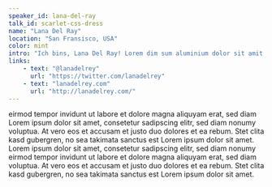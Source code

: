 ```yaml
---
speaker_id: lana-del-ray
talk_id: scarlet-css-dress
name: "Lana Del Ray"
location: "San Fransisco, USA"
color: mint
intro: "Ich bins, Lana Del Ray! Lorem dim sum aluminium dolor sit amit git commit it's lit"
links:
    - text: "@lanadelrey"
      url: "https://twitter.com/lanadelrey"
    - text: "lanadelrey.com"
      url: "http://lanadelrey.com/"
---
```


eirmod tempor invidunt ut labore et dolore magna aliquyam erat, sed diam
Lorem ipsum dolor sit amet, consetetur sadipscing elitr, sed diam nonumy
voluptua. At vero eos et accusam et justo duo dolores et ea rebum. Stet
clita kasd gubergren, no sea takimata sanctus est Lorem ipsum dolor sit
amet. Lorem ipsum dolor sit amet, consetetur sadipscing elitr, sed diam
nonumy eirmod tempor invidunt ut labore et dolore magna aliquyam erat,
sed diam voluptua. At vero eos et accusam et justo duo dolores et ea
rebum. Stet clita kasd gubergren, no sea takimata sanctus est Lorem
ipsum dolor sit amet.
